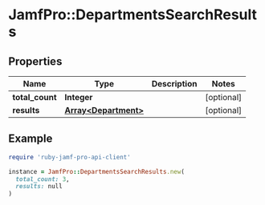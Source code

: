 # JamfPro::DepartmentsSearchResults

## Properties

| Name | Type | Description | Notes |
| ---- | ---- | ----------- | ----- |
| **total_count** | **Integer** |  | [optional] |
| **results** | [**Array&lt;Department&gt;**](Department.md) |  | [optional] |

## Example

```ruby
require 'ruby-jamf-pro-api-client'

instance = JamfPro::DepartmentsSearchResults.new(
  total_count: 3,
  results: null
)
```

